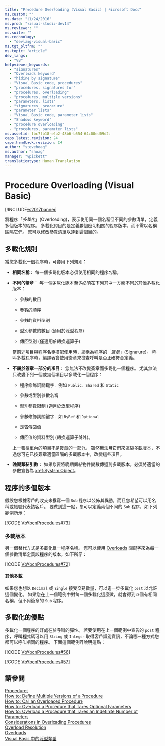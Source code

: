 ```yaml
---
title: "Procedure Overloading (Visual Basic) | Microsoft Docs"
ms.custom: ""
ms.date: "11/24/2016"
ms.prod: "visual-studio-dev14"
ms.reviewer: ""
ms.suite: ""
ms.technology: 
  - "devlang-visual-basic"
ms.tgt_pltfrm: ""
ms.topic: "article"
dev_langs: 
  - "VB"
helpviewer_keywords: 
  - "signatures"
  - "Overloads keyword"
  - "hiding by signature"
  - "Visual Basic code, procedures"
  - "procedures, signatures for"
  - "procedures, overloading"
  - "procedures, multiple versions"
  - "parameters, lists"
  - "signatures, procedure"
  - "parameter lists"
  - "Visual Basic code, parameter lists"
  - "Shadows keyword"
  - "procedure overloading"
  - "procedures, parameter lists"
ms.assetid: fbc7fb18-e3b2-48b6-b554-64c00ed09d2a
caps.latest.revision: 24
caps.handback.revision: 24
author: "stevehoag"
ms.author: "shoag"
manager: "wpickett"
translationtype: Human Translation
---
```

# Procedure Overloading (Visual Basic)
[!INCLUDE[vs2017banner](../../../../csharp/includes/vs2017banner.md)]

將程序「*多載化*」\(Overloading\)，表示使用同一個名稱但不同的參數清單，定義多個版本的程序。  多載化的目的是定義數個密切相關的程序版本，而不需以名稱區隔它們。  您可以修改參數清單以達到這個目的。  
  
## 多載化規則  
 當您多載化一個程序時，可套用下列規則：  
  
-   **相同名稱**：  每一個多載化版本必須使用相同的程序名稱。  
  
-   **不同的簽章**：  每一個多載化版本至少必須在下列其中一方面不同於其他多載化版本：  
  
    -   參數的數目  
  
    -   參數的順序  
  
    -   參數的資料型別  
  
    -   型別參數的數目 \(適用於泛型程序\)  
  
    -   傳回型別 \(僅適用於轉換運算子\)  
  
     當前述項目與程序名稱搭配使用時，總稱為程序的「*簽章*」\(Signature\)。  呼叫多載程序時，編譯器會使用簽章來檢查呼叫是否正確符合定義。  
  
-   **不屬於簽章一部分的項目**：  您無法不改變簽章而多載化一個程序。  尤其無法只改變下列一個或幾個項目以多載化一個程序：  
  
    -   程序修飾詞關鍵字，例如 `Public`、`Shared` 和 `Static`  
  
    -   參數或型別參數名稱  
  
    -   型別參數限制 \(適用於泛型程序\)  
  
    -   參數修飾詞關鍵字，如 `ByRef` 和 `Optional`  
  
    -   是否傳回值  
  
    -   傳回值的資料型別 \(轉換運算子除外\)。  
  
     上一張清單內的項目不是簽章的一部分。  雖然無法用它們來區隔多載版本，不過您可在已按簽章適當區隔的多載版本中，改變這些項目。  
  
-   **晚期繫結引數**：  如果您要將晚期繫結物件變數傳遞到多載版本，必須將適當的參數宣告為 <xref:System.Object>。  
  
## 程序的多個版本  
 假設您根據客戶的收支來撰寫一個 `Sub` 程序以公佈其異動，而且您希望可以用名稱或帳號代表該客戶。  要做到這一點，您可以定義兩個不同的 `Sub` 程序，如下列範例所示：  
  
 [!CODE [VbVbcnProcedures#73](../CodeSnippet/VS_Snippets_VBCSharp/VbVbcnProcedures#73)]  
  
### 多載版本  
 另一個替代方式是多載化單一程序名稱。  您可以使用 [Overloads](../../../../visual-basic/language-reference/modifiers/overloads.md) 關鍵字來為每一個參數清單定義該程序的版本，如下所示：  
  
 [!CODE [VbVbcnProcedures#72](../CodeSnippet/VS_Snippets_VBCSharp/VbVbcnProcedures#72)]  
  
#### 其他多載  
 如果您也想以 `Decimal` 或 `Single` 接受交易數量，可以進一步多載化 `post` 以允許這個變化。  如果您在上一個範例中對每一個多載化這麼做，就會得到四個有相同名稱，但不同簽章的 `Sub` 程序。  
  
## 多載化的優點  
 多載化一個程序的好處在於呼叫的彈性。  若要使用在上一個範例中宣告的 `post` 程序，呼叫程式碼可以用 `String` 或 `Integer` 取得客戶識別資訊，不論哪一種方式您都可以呼叫相同的程序。  下面這個範例可說明這點：  
  
 [!CODE [VbVbcnProcedures#56](../CodeSnippet/VS_Snippets_VBCSharp/VbVbcnProcedures#56)]  
  
 [!CODE [VbVbcnProcedures#57](../CodeSnippet/VS_Snippets_VBCSharp/VbVbcnProcedures#57)]  
  
## 請參閱  
 [Procedures](../../../../visual-basic/programming-guide/language-features/procedures/index.md)   
 [How to: Define Multiple Versions of a Procedure](../../../../visual-basic/programming-guide/language-features/procedures/how-to-define-multiple-versions-of-a-procedure.md)   
 [How to: Call an Overloaded Procedure](../../../../visual-basic/programming-guide/language-features/procedures/how-to-call-an-overloaded-procedure.md)   
 [How to: Overload a Procedure that Takes Optional Parameters](../../../../visual-basic/programming-guide/language-features/procedures/how-to-overload-a-procedure-that-takes-optional-parameters.md)   
 [How to: Overload a Procedure that Takes an Indefinite Number of Parameters](../../../../visual-basic/programming-guide/language-features/procedures/how-to-overload-a-procedure-that-takes-an-indefinite-number-of-parameters.md)   
 [Considerations in Overloading Procedures](../../../../visual-basic/programming-guide/language-features/procedures/considerations-in-overloading-procedures.md)   
 [Overload Resolution](../../../../visual-basic/programming-guide/language-features/procedures/overload-resolution.md)   
 [Overloads](../../../../visual-basic/language-reference/modifiers/overloads.md)   
 [Visual Basic 中的泛型類型](../../../../visual-basic/programming-guide/language-features/data-types/generic-types.md)
